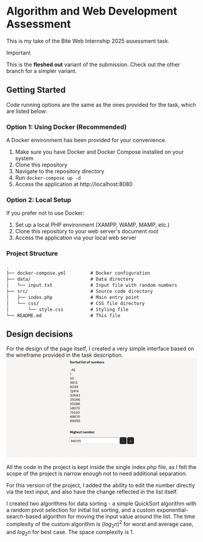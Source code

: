 # Algorithm and Web Development Assessment

This is my take of the Bitė Web Internship 2025 assessment task.

> [!IMPORTANT]
> This is the <b>fleshed out</b> variant of the submission. Check out the other branch for a simpler variant.

## Getting Started
Code running options are the same as the ones provided for the task, which are listed below:

### Option 1: Using Docker (Recommended)
A Docker environment has been provided for your convenience.

1. Make sure you have Docker and Docker Compose installed on your system
2. Clone this repository
3. Navigate to the repository directory
4. Run `docker-compose up -d`
5. Access the application at http://localhost:8080

### Option 2: Local Setup
If you prefer not to use Docker:

1. Set up a local PHP environment (XAMPP, WAMP, MAMP, etc.)
2. Clone this repository to your web server's document root
3. Access the application via your local web server


### Project Structure
```
.
├── docker-compose.yml         # Docker configuration
├── data/                      # Data directory
│   └── input.txt              # Input file with random numbers
├── src/                       # Source code directory
│   ├── index.php              # Main entry point
│   └── css/                   # CSS file directory
│       └── style.css          # Styling file
└── README.md                  # This file
```

## Design decisions

For the design of the page itself, I created a very simple interface based on the wireframe provided in the task 
description.
![The design of the page](page.png)

All the code in the project is kept inside the single index.php file, as I felt the scope of the project is narrow enough
not to need additional separation.

For this version of the project, I added the ability to edit the number directly via the text input, and also have the
change reflected in the list itself.

I created two algorithms for data sorting - a simple QuickSort algorithm with a random pivot selection for initial list
sorting, and a custom exponential-search-based algorithm for moving the input value around the list. The time complexity of
the custom algorithm is $(log_{2}n)^2$ for worst and average case, and $log_{2}n$ for best case. The space complexity is
1\.